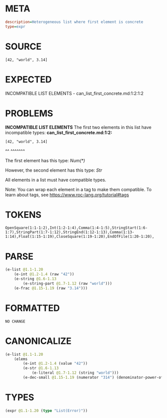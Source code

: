 # META
~~~ini
description=Heterogeneous list where first element is concrete
type=expr
~~~
# SOURCE
~~~roc
[42, "world", 3.14]
~~~
# EXPECTED
INCOMPATIBLE LIST ELEMENTS - can_list_first_concrete.md:1:2:1:2
# PROBLEMS
**INCOMPATIBLE LIST ELEMENTS**
The first two elements in this list have incompatible types:
**can_list_first_concrete.md:1:2:**
```roc
[42, "world", 3.14]
```
 ^^  ^^^^^^^

The first element has this type:
    _Num(*)_

However, the second element has this type:
    _Str_

All elements in a list must have compatible types.

Note: You can wrap each element in a tag to make them compatible.
To learn about tags, see <https://www.roc-lang.org/tutorial#tags>

# TOKENS
~~~zig
OpenSquare(1:1-1:2),Int(1:2-1:4),Comma(1:4-1:5),StringStart(1:6-1:7),StringPart(1:7-1:12),StringEnd(1:12-1:13),Comma(1:13-1:14),Float(1:15-1:19),CloseSquare(1:19-1:20),EndOfFile(1:20-1:20),
~~~
# PARSE
~~~clojure
(e-list @1.1-1.20
	(e-int @1.2-1.4 (raw "42"))
	(e-string @1.6-1.13
		(e-string-part @1.7-1.12 (raw "world")))
	(e-frac @1.15-1.19 (raw "3.14")))
~~~
# FORMATTED
~~~roc
NO CHANGE
~~~
# CANONICALIZE
~~~clojure
(e-list @1.1-1.20
	(elems
		(e-int @1.2-1.4 (value "42"))
		(e-str @1.6-1.13
			(e-literal @1.7-1.12 (string "world")))
		(e-dec-small @1.15-1.19 (numerator "314") (denominator-power-of-ten "2") (value "3.14"))))
~~~
# TYPES
~~~clojure
(expr @1.1-1.20 (type "List(Error)"))
~~~
